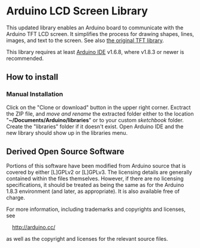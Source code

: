 # Arduino LCD Screen Library
This updated library enables an Arduino board to communicate with the Arduino
TFT LCD screen. It simplifies the process for drawing shapes, lines, images, and
text to the screen. See also
[the original TFT library](https://github.com/arduino-libraries/TFT).

This library requires at least
[Arduino IDE](https://www.arduino.cc/en/Main/Software) v1.6.8, where v1.8.3 or
newer is recommended.

## How to install
### Manual Installation
Click on the "Clone or download" button in the upper right corner. Exctract the
ZIP file, and *move and rename* the extracted folder either to the location
"**~/Documents/Arduino/libraries**" or to your custom *sketchbook* folder.
Create the "libraries" folder if it doesn't exist. Open Arduino IDE and the new
library should show up in the libraries menu.

## Derived Open Source Software
Portions of this software have been modified from Arduino source that is
covered by either [L]GPLv2 or [L]GPLv3.  The licensing details are generally
contained within the files themselves.  However, if there are no licensing
specifications, it should be treated as being the same as for the Arduino 1.8.3
environment (and later, as appropriate). It is also available free of charge.

For more information, including trademarks and copyrights and licenses, see

&nbsp;&nbsp;&nbsp;&nbsp;http://arduino.cc/

as well as the copyright and licenses for the relevant source files.
